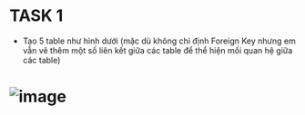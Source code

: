 # TASK 1
- Tạo 5 table như hình dưới (mặc dù không chỉ định Foreign Key nhưng em vẫn vẽ thêm một số liên kết giữa các table để thể hiện mối quan hệ giữa các table)
# ![image](https://user-images.githubusercontent.com/106506105/174639321-d870ebd1-af95-49c3-b29b-a2bf02dd3347.png)

